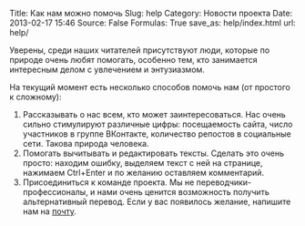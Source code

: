 Title: Как нам можно помочь
Slug: help
Category: Новости проекта
Date: 2013-02-17 15:46
Source: False
Formulas: True
save_as: help/index.html
url: help/

Уверены, среди наших читателей присутствуют люди, которые по природе очень любят помогать, особенно тем, кто занимается интересным делом с увлечением и энтузиазмом.

На текущий момент есть несколько способов помочь нам (от простого к сложному):

 1. Рассказывать о нас всем, кто может заинтересоваться. Нас очень сильно стимулируют различные цифры: посещаемость сайта, число участников в группе ВКонтакте, количество репостов в социальные сети. Такова природа человека.
 2. Помогать вычитывать и редактировать тексты. Сделать это очень просто: находим ошибку, выделяем текст с ней на странице, нажимаем Ctrl+Enter и по желанию оставляем комментарий.
 3. Присоединиться к команде проекта. Мы не переводчики-профессионалы, и нами очень ценится возможность получить альтернативный перевод. Если у вас появилось желание, напишите нам на [почту](mailto:contact@chtoes.li).
